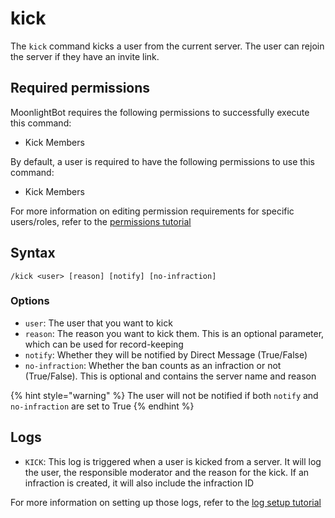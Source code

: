 # kick

The `kick` command kicks a user from the current server. The user can rejoin the server if they have an invite link.

## Required permissions

MoonlightBot requires the following permissions to successfully execute this command:

* Kick Members

By default, a user is required to have the following permissions to use this command:

* Kick Members

For more information on editing permission requirements for specific users/roles, refer to the [permissions tutorial](<linkToPermissionsTutorial>)

## Syntax

```text
/kick <user> [reason] [notify] [no-infraction]
```

### Options

* `user`: The user that you want to kick
* `reason`: The reason you want to kick them. This is an optional parameter, which can be used for record-keeping
* `notify`: Whether they will be notified by Direct Message (True/False)
* `no-infraction`: Whether the ban counts as an infraction or not (True/False). This is optional and contains the server name and reason

{% hint style="warning" %}
The user will not be notified if both `notify` and `no-infraction` are set to True
{% endhint %}

## Logs

* `KICK`: This log is triggered when a user is kicked from a server. It will log the user, the responsible moderator and the reason for the kick. If an infraction is created, it will also include the infraction ID

For more information on setting up those logs, refer to the [log setup tutorial](<linkToLogTutorial>)
